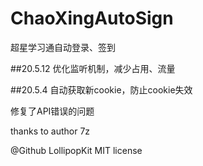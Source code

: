 # ChaoXingAutoSign
超星学习通自动登录、签到

##20.5.12
优化监听机制，减少占用、流量


##20.5.4
自动获取新cookie，防止cookie失效

修复了API错误的问题

thanks to author 7z

@Github LollipopKit MIT license
